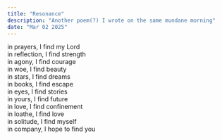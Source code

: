 ```yaml
---
title: "Resonance"
description: "Another poem(?) I wrote on the same mundane morning"
date: "Mar 02 2025"
---
```


in prayers, I find my Lord <br>
in reflection, I find strength<br>
in agony, I find courage<br>
in woe, I find beauty<br>
in stars, I find dreams<br>
in books, I find escape<br>
in eyes, I find stories<br>
in yours, I find future<br>
in love, I find confinement<br>
in loathe, I find love<br>
in solitude, I find myself<br> 
in company, I hope to find you<br>